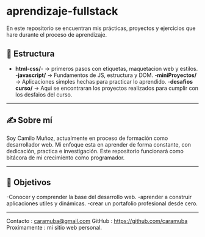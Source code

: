 # aprendizaje-fullstack
En este repositorio se encuentran mis prácticas, proyectos y ejercicios que hare durante el proceso de aprendizaje.

## 📁 Estructura

- **html-css/**- → primeros pasos con etiquetas, maquetacion web y estilos.
-**javascript/** → Fundamentos de JS, estructura y DOM.
-**miniProyectos/** → Aplicaciones simples hechas para practicar lo aprendido.
-**desafios curso/** → Aqui se encontraran los proyectos realizados para cumplir con los desfaios del curso. 
---

## ✍ Sobre mí

Soy Camilo Muñoz, actualmente en proceso de formación como desarrollador web.
Mi enfoque esta en aprender de forma constante, con dedicación, practica e investigación.
Este repositorio funcionará como bitácora de mi crecimiento como programador.

---

## 🚀 Objetivos

-Conocer y comprender la base del desarrollo web.
-aprender a construir aplicaciones utiles y dinámicas.
-crear un portafolio profesional desde cero.

---
Contacto : caramuba@gmail.com 
GitHub :  https://github.com/caramuba
Proximamente : mi sitio web personal.
